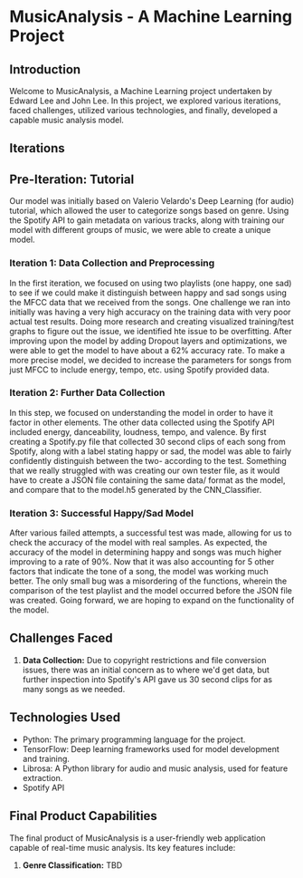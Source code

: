 # MusicAnalysis - A Machine Learning Project

## Introduction

Welcome to MusicAnalysis, a Machine Learning project undertaken by Edward Lee and John Lee. In this project, we explored various iterations, faced challenges, utilized various technologies, and finally, developed a capable music analysis model.

## Iterations

## Pre-Iteration: Tutorial

Our model was initially based on Valerio Velardo's Deep Learning (for audio) tutorial, which allowed the user to categorize songs based on genre. Using the Spotify API to gain metadata on various tracks, along with training our model with different groups of music, we were able to create a unique model.

### Iteration 1: Data Collection and Preprocessing

In the first iteration, we focused on using two playlists (one happy, one sad) to see if we could make it distinguish between happy and sad songs using the MFCC data that we received from the songs. One challenge we ran into initially was having a very high accuracy on the training data with very poor actual test results. Doing more research and creating visualized training/test graphs to figure out the issue, we identified hte issue to be overfitting. After improving upon the model by adding Dropout layers and optimizations, we were able to get the model to have about a 62% accuracy rate. To make a more precise model, we decided to increase the parameters for songs from just MFCC to include energy, tempo, etc. using Spotify provided data.

### Iteration 2: Further Data Collection

In this step, we focused on understanding the model in order to have it factor in other elements. The other data collected using the Spotify API included energy, danceability, loudness, tempo, and valence. By first creating a Spotify.py file that collected 30 second clips of each song from Spotify, along with a label stating happy or sad, the model was able to fairly confidently distinguish between the two- according to the test. Something that we really struggled with was creating our own tester file, as it would have to create a JSON file containing the same data/ format as the model, and compare that to the model.h5 generated by the CNN_Classifier.

### Iteration 3: Successful Happy/Sad Model

After various failed attempts, a successful test was made, allowing for us to check the accuracy of the model with real samples. As expected, the accuracy of the model in determining happy and songs was much higher improving to a rate of 90%. Now that it was also accounting for 5 other factors that indicate the tone of a song, the model was working much better. The only small bug was a misordering of the functions, wherein the comparison of the test playlist and the model occurred before the JSON file was created. Going forward, we are hoping to expand on the functionality of the model.

## Challenges Faced

1. **Data Collection:** Due to copyright restrictions and file conversion issues, there was an initial concern as to where we'd get data, but further inspection into Spotify's API gave us 30 second clips for as many songs as we needed.

## Technologies Used

- Python: The primary programming language for the project.
- TensorFlow: Deep learning frameworks used for model development and training.
- Librosa: A Python library for audio and music analysis, used for feature extraction.
- Spotify API

## Final Product Capabilities

The final product of MusicAnalysis is a user-friendly web application capable of real-time music analysis. Its key features include:

1. **Genre Classification:** TBD

